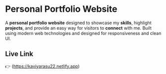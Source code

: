 #  Personal Portfolio Website 

A **personal portfolio website** designed to showcase my **skills**, highlight **projects**, and provide an easy way for visitors to **connect** with me. Built using modern web technologies and designed for responsiveness and clean UI.


##  Live Link

👉 (https://kaviyarasu22.netlify.app)


